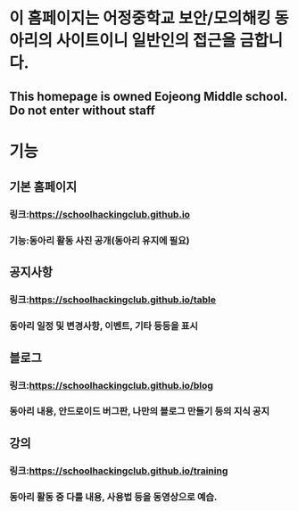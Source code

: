 이 홈페이지는 어정중학교 보안/모의해킹 동아리의 사이트이니 일반인의 접근을 금합니다.
===================================================================================
This homepage is owned Eojeong Middle school. Do not enter without staff
------------------------------------------------------------------------
# 기능
## 기본 홈페이지
### 링크:https://schoolhackingclub.github.io
### 기능:동아리 활동 사진 공개(동아리 유지에 필요)
## 공지사항
### 링크:https://schoolhackingclub.github.io/table
### 동아리 일정 및 변경사항, 이벤트, 기타 등등을 표시
## 블로그
### 링크:https://schoolhackingclub.github.io/blog
### 동아리 내용, 안드로이드 버그판, 나만의 블로그 만들기 등의 지식 공지
## 강의
### 링크:https://schoolhackingclub.github.io/training
### 동아리 활동 중 다룰 내용, 사용법 등을 동영상으로 예습.
